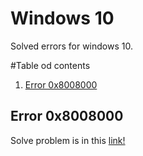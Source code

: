 # Windows 10

Solved errors for windows 10.

#Table od contents

1. [Error 0x8008000](#error-0x8008000)


## Error 0x8008000

Solve problem is in this [link!](https://www.reddit.com/r/Windows10/comments/c42qc8/windows_10_1903_windows_update_failed_0x80080005/)

